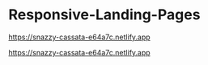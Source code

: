 # Responsive-Landing-Pages
https://snazzy-cassata-e64a7c.netlify.app

https://snazzy-cassata-e64a7c.netlify.app
